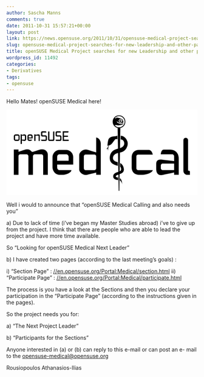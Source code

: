 ```yaml
---
author: Sascha Manns
comments: true
date: 2011-10-31 15:57:21+00:00
layout: post
link: https://news.opensuse.org/2011/10/31/opensuse-medical-project-searches-for-new-leadership-and-other-participation/
slug: opensuse-medical-project-searches-for-new-leadership-and-other-participation
title: openSUSE Medical Project searches for new Leadership and other participation
wordpress_id: 11492
categories:
- Derivatives
tags:
- opensuse
---
```


Hello Mates! openSUSE Medical here!

[![](/wp-content/uploads/2010/12/Opensuse_medical_logo11.png)](//news.opensuse.org/2011/06/09/new-leadership-inside-the-medical-project/opensuse_medical_logo11/)

Well i would to announce that “openSUSE Medical Calling and also needs you”

a) Due to lack of time (i’ve began my Master Studies abroad) i’ve to give up from the project. I think that there are people who are able to lead the project and have more time available.

So “Looking for openSUSE Medical Next Leader”

b) I have created two pages (according to the last meeting’s goals) :

i) “Section Page” : [//en.opensuse.org/Portal:Medical/section.html](//en.opensuse.org/Portal:Medical/section.html)
ii) “Participate Page” : [//en.opensuse.org/Portal:Medical/participate.html](//en.opensuse.org/Portal:Medical/participate.html)

The process is you have a look at the Sections and then you declare your participation in the “Participate Page” (according to the instructions given in the pages).

So the project needs you for:

a) “The Next Project Leader”

b) “Participants for the Sections”

Anyone interested in (a) or (b) can reply to this e-mail or can post an e- mail to the [opensuse-medical@opensuse.org](mailto:opensuse-medical@opensuse.org)

Rousiopoulos Athanasios-Ilias
